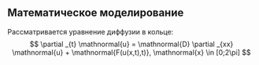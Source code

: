## Математическое моделирование
Рассматривается уравнение диффузии в кольце:
$$ \partial _{t} \mathnormal{u} = \mathnormal{D} \partial _{xx} \mathnormal{u} + \mathnormal{F(u(x,t),t)}, \mathnormal{x} \in [0;2\pi] $$